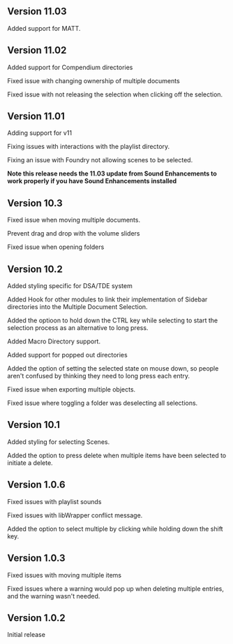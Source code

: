 ## Version 11.03

Added support for MATT.

## Version 11.02

Added support for Compendium directories

Fixed issue with changing ownership of multiple documents

Fixed issue with not releasing the selection when clicking off the selection.

## Version 11.01

Adding support for v11

Fixing issues with interactions with the playlist directory.

Fixing an issue with Foundry not allowing scenes to be selected.

**Note this release needs the 11.03 update from Sound Enhancements to work properly if you have Sound Enhancements installed**

## Version 10.3

Fixed issue when moving multiple documents.

Prevent drag and drop with the volume sliders

Fixed issue when opening folders

## Version 10.2

Added styling specific for DSA/TDE system

Added Hook for other modules to link their implementation of Sidebar directories into the Multiple Document Selection.

Added the optioon to hold down the CTRL key while selecting to start the selection process as an alternative to long press.

Added Macro Directory support.

Added support for popped out directories

Added the option of setting the selected state on mouse down, so people aren't confused by thinking they need to long press each entry.

Fixed issue when exporting multiple objects.

Fixed issue where toggling a folder was deselecting all selections.

## Version 10.1

Added styling for selecting Scenes.

Added the option to press delete when multiple items have been selected to initiate a delete.

## Version 1.0.6

Fixed issues with playlist sounds

Fixed issues with libWrapper conflict message.

Added the option to select multiple by clicking while holding down the shift key.

## Version 1.0.3

Fixed issues with moving multiple items

Fixed issues where a warning would pop up when deleting multiple entries, and the warning wasn't needed.

## Version 1.0.2
Initial release

